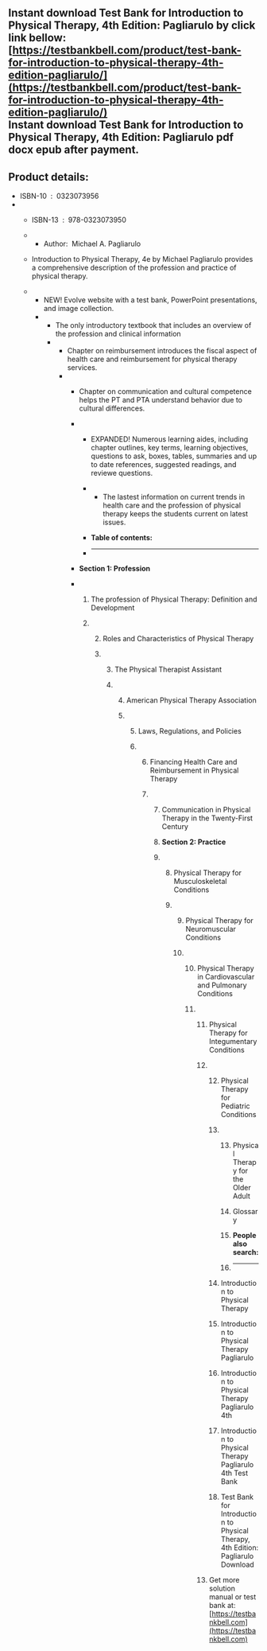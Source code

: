 Instant download **Test Bank for Introduction to Physical Therapy, 4th Edition: Pagliarulo** by click link bellow:  
[https://testbankbell.com/product/test-bank-for-introduction-to-physical-therapy-4th-edition-pagliarulo/](https://testbankbell.com/product/test-bank-for-introduction-to-physical-therapy-4th-edition-pagliarulo/)  
**Instant download Test Bank for Introduction to Physical Therapy, 4th Edition: Pagliarulo pdf docx epub after payment.**
-------------------------------------------------------------------------------------------------------------------------



**Product details:**
---------------------


* ISBN-10 ‏ : ‎ 0323073956
* * ISBN-13 ‏ : ‎ 978-0323073950
  * * Author:  Michael A. Pagliarulo
   
  * Introduction to Physical Therapy, 4e by Michael Pagliarulo provides a comprehensive description of the profession and practice of physical therapy.
  * * NEW! Evolve website with a test bank, PowerPoint presentations, and image collection.
    * * The only introductory textbook that includes an overview of the profession and clinical information
      * * Chapter on reimbursement introduces the fiscal aspect of health care and reimbursement for physical therapy services.
        * * Chapter on communication and cultural competence helps the PT and PTA understand behavior due to cultural differences.
          * * EXPANDED! Numerous learning aides, including chapter outlines, key terms, learning objectives, questions to ask, boxes, tables, summaries and up to date references, suggested readings, and reviewe questions.
            * * The lastest information on current trends in health care and the profession of physical therapy keeps the students current on latest issues.
             
            * **Table of contents:**
            * ----------------------
           
          * **Section 1: Profession**
         
          * 1. The profession of Physical Therapy: Definition and Development
           
            2. 2. Roles and Characteristics of Physical Therapy
              
               3. 3. The Physical Therapist Assistant
                 
                  4. 4. American Physical Therapy Association
                    
                     5. 5. Laws, Regulations, and Policies
                       
                        6. 6. Financing Health Care and Reimbursement in Physical Therapy
                          
                           7. 7. Communication in Physical Therapy in the Twenty-First Century
                             
                              8. **Section 2: Practice**
                             
                              9. 8. Physical Therapy for Musculoskeletal Conditions
                                
                                 9. 9. Physical Therapy for Neuromuscular Conditions
                                   
                                    10. 10. Physical Therapy in Cardiovascular and Pulmonary Conditions
                                       
                                        11. 11. Physical Therapy for Integumentary Conditions
                                           
                                            12. 12. Physical Therapy for Pediatric Conditions
                                               
                                                13. 13. Physical Therapy for the Older Adult
                                                   
                                                    14. Glossary
                                                    15. **People also search:**
                                                    16. -----------------------
                                                   
                                                14. Introduction to Physical Therapy
                                                15. Introduction to Physical Therapy Pagliarulo
                                                16. Introduction to Physical Therapy Pagliarulo 4th
                                                17. Introduction to Physical Therapy Pagliarulo 4th Test Bank
                                                18. Test Bank for Introduction to Physical Therapy, 4th Edition: Pagliarulo Download
                                               
                                            13.  Get more solution manual or test bank at: [https://testbankbell.com](https://testbankbell.com)
